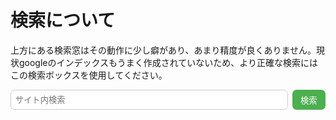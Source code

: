 # 検索について

上方にある検索窓はその動作に少し癖があり、あまり精度が良くありません。現状googleのインデックスもうまく作成されていないため、より正確な検索にはこの検索ボックスを使用してください。

<div style="margin: 1em 0;">
  <form id="duckduckgo-search" onsubmit="searchDuckDuckGo(event)" style="display: flex; gap: 0.5em;">
    <input type="text" id="ddg-query" placeholder="サイト内検索" style="flex: 1; padding: 0.5em; border-radius: 0.5em; border: 1px solid #ccc;">
    <button type="submit" style="padding: 0.5em 1em; border-radius: 0.5em; border: none; background-color: #4CAF50; color: white; cursor: pointer;">
      検索
    </button>
  </form>
</div>

<script>
function searchDuckDuckGo(event) {
  event.preventDefault();
  const query = document.getElementById('ddg-query').value.trim();
  if (!query) return;
  const site = 'site:onihusube.github.io/ensonglog';
  const url = 'https://duckduckgo.com/?q=' + encodeURIComponent(site + ' ' + query);
  window.open(url, '_blank');
}
</script>
